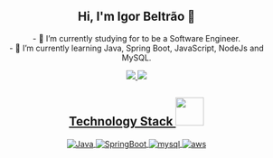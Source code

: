 <!-- My intro -->
<h2 align="center">Hi, I'm Igor Beltrão 👋</h2>

<p align="center">
- 📜 I’m currently studying for to be a Software Engineer. <br>
- 📖 I’m currently learning Java, Spring Boot, JavaScript, NodeJs and MySQL.
</p>


<p align="center">
    <a href="https://www.linkedin.com/in/igor-galdino-beltr%C3%A3o-do-nascimento-102aa41b5/">
        <img src="https://img.shields.io/badge/-LinkedIn-%230077B5?style=for-the-badge&logo=linkedin&logoColor=white"/>
    </a>
    <a href="https://www.instagram.com/igorbeltrao_">
        <img src="https://img.shields.io/badge/-Instagram-%23E4405F?style=for-the-badge&logo=instagram&logoColor=white"/>
   
</p>

<!-- My Technologies -->
<h2 align="center">Technology Stack <img src="images/laptop.gif" width="50"></h2>

<p align="center">
    <img align="center" alt="Java" src="https://img.shields.io/badge/JAVA-5C2D91?style=for-the-badge&logo=&logoColor=white">
    <img align="center" alt="SpringBoot" src="https://img.shields.io/badge/Spring-Boot-239120?style=logo=Spring-Boot">
    <img align="center" alt="mysql" src="https://img.shields.io/badge/MySQL-005C84?style=for-the-badge&logo=mysql&logoColor=white">
    <img align="center" alt="aws" src="https://img.shields.io/badge/Amazon_AWS-232F3E?style=for-the-badge&logo=amazon-aws&logoColor=white">

</p>

<!---
igorbeltrao1/igorbeltrao1 is a ✨ special ✨ repository because its `README.md` (this file) appears on your GitHub profile.
You can click the Preview link to take a look at your changes.
-->
